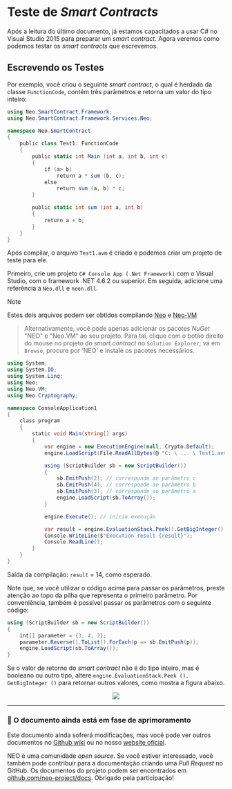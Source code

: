 # Teste de *Smart Contracts*

Após a leitura do último documento, já estamos capacitados a usar C# no Visual Studio 2015 para preparar um *smart contract*. Agora veremos como podemos testar os *smart contracts* que escrevemos.

## Escrevendo os Testes

Por exemplo, você criou o seguinte *smart contract*, o qual é herdado da classe `FunctionCode`, contém três parâmetros e retorna um valor do tipo inteiro:


```c#
using Neo.SmartContract.Framework;
using Neo.SmartContract.Framework.Services.Neo;

namespace Neo.SmartContract
{
    public class Test1: FunctionCode
    {
        public static int Main (int a, int b, int c)
        {
            if (a> b)
                return a * sum (b, c);
            else
                return sum (a, b) * c;
        }

        public static int sum (int a, int b)
        {
            return a + b;
        }
    }
}
```

Após compilar, o arquivo `Test1.avm` é criado e podemos criar um projeto de teste para ele.

Primeiro, crie um projeto `C# Console App (.Net Framework)` com o Visual Studio, com o framework .NET 4.6.2 ou superior. Em seguida, adicione uma referência a `Neo.dll` e `neon.dll`.

> [!Note]
> Estes dois arquivos podem ser obtidos compilando [Neo](https://github.com/neo-project/neo) e [Neo-VM](https://github.com/neo-project/neo-vm)

> Alternativamente, você pode apenas adicionar os pacotes *NuGet* "NEO" e "Neo.VM" ao seu projeto. Para tal, clique com o botão direito do mouse no projeto do *smart contract* no `Solution Explorer`; vá em `Browse`, procure por 'NEO' e instale os pacotes necessários.

```c#
using System;
using System.IO;
using System.Linq;
using Neo;
using Neo.VM;
using Neo.Cryptography;

namespace ConsoleApplication1
{
    class program
    {
        static void Main(string[] args)
        {
            var engine = new ExecutionEngine(null, Crypto.Default);
            engine.LoadScript(File.ReadAllBytes(@ "C: \ ... \ Test1.avm"));

            using (ScriptBuilder sb = new ScriptBuilder())
            {
                sb.EmitPush(2); // corresponde ao parâmetro c
                sb.EmitPush(4); // corresponde ao parâmetro b
                sb.EmitPush(3); // corresponde ao parâmetro a
                engine.LoadScript(sb.ToArray());
            }

            engine.Execute(); // inicia execução

            var result = engine.EvaluationStack.Peek().GetBigInteger(); // aqui configura o valor de retorno 'result'
            Console.WriteLine($"Execution result {result}");
            Console.ReadLine();
        }
    }
}
```

Saída da compilação: `result` = 14, como esperado.

Note que, se você utilizar o código acima para passar os parâmetros, preste atenção ao topo da pilha que representa o primeiro parâmetro. Por conveniência, também é possível passar os parâmetros com o seguinte código:


```c#
using (ScriptBuilder sb = new ScriptBuilder())
{
    int[] parameter = {3, 4, 2};
    parameter.Reverse().ToList().ForEach(p => sb.EmitPush(p));
    engine.LoadScript(sb.ToArray());
}
```
Se o valor de retorno do *smart contract* não é do tipo inteiro, mas é booleano ou outro tipo, altere `engine.EvaluationStack.Peek (). GetBigInteger ()` para retornar outros valores, como mostra a figura abaixo.

<p align="center"> <img src="/pt-br/assets/test_1.jpg"> </p>


------

### 📖 O documento ainda está em fase de aprimoramento

Este documento ainda sofrerá modificações, mas você pode ver outros documentos no [Github wiki](https://github.com/neo-project/neo/wiki) ou no nosso [website oficial](http://www.neo.org).

NEO é uma comunidade *open source*. Se você estiver interessado, você também pode contribuir para a documentação criando uma *Pull Request* no GitHub. Os documentos do projeto podem ser encontrados em [github.com/neo-project/docs](https://github.com/neo-project/docs). Obrigado pela participação!
